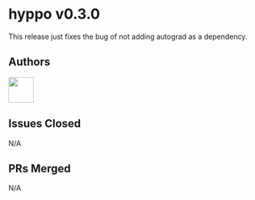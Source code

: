 # hyppo v0.3.0

This release just fixes the bug of not adding autograd as a dependency.

## Authors

<a href="https://github.com/sampan501">
  <img src="https://github.com/sampan501.png" width="50">
</a>

## Issues Closed

N/A

## PRs Merged

N/A
